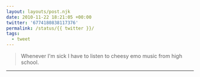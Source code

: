 ```yaml
---
layout: layouts/post.njk
date: 2010-11-22 18:21:05 +00:00
twitter: '6774180838117376'
permalink: /status/{{ twitter }}/
tags: 
  - tweet
---
```


> Whenever I'm sick I have to listen to cheesy emo music from high school.

---
